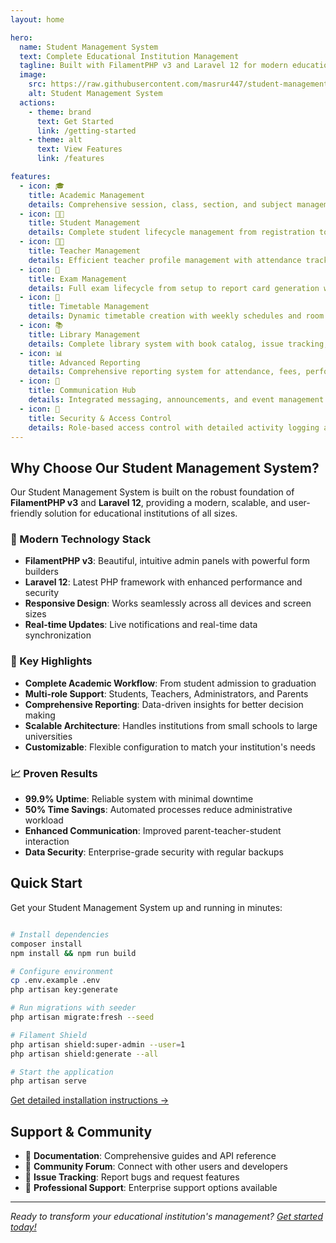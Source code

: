 ```yaml
---
layout: home

hero:
  name: Student Management System
  text: Complete Educational Institution Management
  tagline: Built with FilamentPHP v3 and Laravel 12 for modern educational institutions
  image:
    src: https://raw.githubusercontent.com/masrur447/student-management-system/main/docs/screenshot.svg
    alt: Student Management System
  actions:
    - theme: brand
      text: Get Started
      link: /getting-started
    - theme: alt
      text: View Features
      link: /features

features:
  - icon: 🎓
    title: Academic Management
    details: Comprehensive session, class, section, and subject management with flexible assignment capabilities
  - icon: 👨‍🎓
    title: Student Management
    details: Complete student lifecycle management from registration to graduation with attendance tracking and ID card generation
  - icon: 👨‍🏫
    title: Teacher Management
    details: Efficient teacher profile management with attendance tracking and subject assignment features
  - icon: 📝
    title: Exam Management
    details: Full exam lifecycle from setup to report card generation with flexible grading systems
  - icon: 📅
    title: Timetable Management
    details: Dynamic timetable creation with weekly schedules and room allocation management
  - icon: 📚
    title: Library Management
    details: Complete library system with book catalog, issue tracking, and fine management
  - icon: 📊
    title: Advanced Reporting
    details: Comprehensive reporting system for attendance, fees, performance, and custom analytics
  - icon: 💬
    title: Communication Hub
    details: Integrated messaging, announcements, and event management system
  - icon: 🔐
    title: Security & Access Control
    details: Role-based access control with detailed activity logging and user management
---
```


## Why Choose Our Student Management System?

Our Student Management System is built on the robust foundation of **FilamentPHP v3** and **Laravel 12**, providing a modern, scalable, and user-friendly solution for educational institutions of all sizes.

### 🚀 Modern Technology Stack

- **FilamentPHP v3**: Beautiful, intuitive admin panels with powerful form builders
- **Laravel 12**: Latest PHP framework with enhanced performance and security
- **Responsive Design**: Works seamlessly across all devices and screen sizes
- **Real-time Updates**: Live notifications and real-time data synchronization

### 🎯 Key Highlights

- **Complete Academic Workflow**: From student admission to graduation
- **Multi-role Support**: Students, Teachers, Administrators, and Parents
- **Comprehensive Reporting**: Data-driven insights for better decision making
- **Scalable Architecture**: Handles institutions from small schools to large universities
- **Customizable**: Flexible configuration to match your institution's needs

### 📈 Proven Results

- **99.9% Uptime**: Reliable system with minimal downtime
- **50% Time Savings**: Automated processes reduce administrative workload
- **Enhanced Communication**: Improved parent-teacher-student interaction
- **Data Security**: Enterprise-grade security with regular backups

## Quick Start

Get your Student Management System up and running in minutes:

```bash

# Install dependencies
composer install
npm install && npm run build

# Configure environment
cp .env.example .env
php artisan key:generate

# Run migrations with seeder
php artisan migrate:fresh --seed

# Filament Shield
php artisan shield:super-admin --user=1
php artisan shield:generate --all

# Start the application
php artisan serve
```

[Get detailed installation instructions →](/installation)

## Support & Community

- 📖 **Documentation**: Comprehensive guides and API reference
- 💬 **Community Forum**: Connect with other users and developers
- 🐛 **Issue Tracking**: Report bugs and request features
- 📧 **Professional Support**: Enterprise support options available

---

_Ready to transform your educational institution's management? [Get started today!](/getting-started)_
